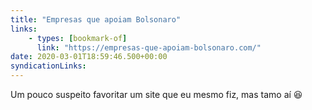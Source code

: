 ```yaml
---
title: "Empresas que apoiam Bolsonaro"
links:
    - types: [bookmark-of]
      link: "https://empresas-que-apoiam-bolsonaro.com/"
date: 2020-03-01T18:59:46.500+00:00
syndicationLinks:
---
```


Um pouco suspeito favoritar um site que eu mesmo fiz, mas tamo aí 😆
